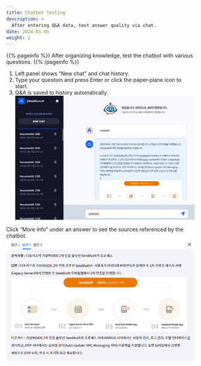 ```yaml
---
title: Chatbot Testing
description: >
  After entering Q&A data, test answer quality via chat.
date: 2024-01-05
weight: 2
---
```


{{% pageinfo %}}
After organizing knowledge, test the chatbot with various questions.
{{% /pageinfo %}}

1. Left panel shows “New chat” and chat history.
2. Type your question and press Enter or click the paper‑plane icon to start.
3. Q&A is saved to history automatically.
![image-3.png](image-3.png)

Click “More info” under an answer to see the sources referenced by the chatbot.
![image-4.png](image-4.png)
